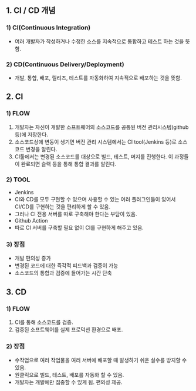 ## 1. CI / CD 개념

### 1) CI(Continuous Integration)

- 여러 개발자가 작성하거나 수정한 소스를 지속적으로 통합하고 테스트 하는 것을 뜻함.

### 2) CD(Continuous Delivery/Deployment)

- 개발, 통합, 배포, 릴리즈, 테스트를 자동화하여 지속적으로 배포하는 것을 뜻함.

## 2. CI

### 1) FLOW

1. 개발자는 자신이 개발한 소프트웨어의 소스코드를 공통된 버전 관리시스템(github 등)에 저장한다.
2. 소스코드상에 변동이 생기면 버전 관리 시스템에서는 CI tool(Jenkins 등)로 소스코드 변경을 알린다.
3. CI툴에서는 변경된 소스코드를 대상으로 빌드, 테스트, 머지를 진행한다. 이 과정들이 완료되면 슬랙 등을 통해 통합 결과를 알린다.

### 2) TOOL

- Jenkins
- CI와 CD를 모두 구현할 수 있으며 사용할 수 있는 여러 플러그인들이 있어서 CI/CD를 구현하는 것을 편리하게 할 수 있음.
- 그러나 CI 전용 서버를 따로 구축해야 한다는 부담이 있음.
- Github Action
- 따로 CI 서버를 구축할 필요 없이 CI를 구현하게 해주고 있음.

### 3) 장점

- 개발 편의성 증가
- 변경된 코드에 대한 즉각적 피드백과 검증이 가능
- 소스코드의 통합과 검증에 들어가는 시간 단축

## 3. CD

### 1) FLOW

1. CI를 통해 소스코드를 검증.
2. 검증된 소프트웨어를 실제 프로덕션 환경으로 배포.

### 2) 장점

- 수작업으로 여러 작업물을 여러 서버에 배포할 때 발생하기 쉬운 실수를 방지할 수 있음.
- 원클릭으로 빌드, 테스트, 배포를 자동화 할 수 있음.
- 개발자는 개발에만 집중할 수 있게 됨. 편의성 제공.

